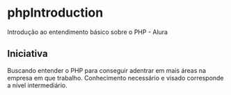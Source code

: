 # phpIntroduction
Introdução ao entendimento básico sobre o PHP - Alura

## Iniciativa
Buscando entender o PHP para conseguir adentrar em mais áreas na empresa em que trabalho. Conhecimento necessário e visado corresponde a nível intermediário.
